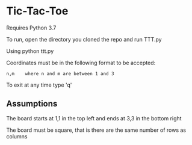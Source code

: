 # Tic-Tac-Toe

Requires Python 3.7

To run, open the directory you cloned the repo and run TTT.py

Using python ttt.py

Coordinates must be in the following format to be accepted:

    n,m    where n and m are between 1 and 3
    
To exit at any time type 'q'

## Assumptions
The board starts at 1,1 in the top left and ends at 3,3 in the bottom right

The board must be square, that is there are the same number of rows as columns

